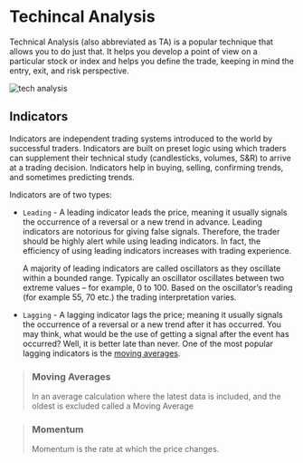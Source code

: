 # Techincal Analysis

Technical Analysis (also abbreviated as TA) is a popular technique that allows you to do just that. It helps you develop a point of view on a particular stock or index and helps you define the trade, keeping in mind the entry, exit, and risk perspective.

![tech analysis](https://news.tradimo.com/wp-content/uploads/2019/11/technicalanalysis-696x365.jpg)

## Indicators

Indicators are independent trading systems introduced to the world by successful traders. Indicators are built on preset logic using which traders can supplement their technical study (candlesticks, volumes, S&R) to arrive at a trading decision. Indicators help in buying, selling, confirming trends, and sometimes predicting trends.

Indicators are of two types:

- `Leading` - A leading indicator leads the price, meaning it usually signals the occurrence of a reversal or a new trend in advance. Leading indicators are notorious for giving false signals. Therefore, the trader should be highly alert while using leading indicators. In fact, the efficiency of using leading indicators increases with trading experience.

  A majority of leading indicators are called oscillators as they oscillate within a bounded range. Typically an oscillator oscillates between two extreme values – for example, 0 to 100. Based on the oscillator’s reading (for example 55, 70 etc.) the trading interpretation varies.

- `Lagging` - A lagging indicator lags the price; meaning it usually signals the occurrence of a reversal or a new trend after it has occurred. You may think, what would be the use of getting a signal after the event has occurred? Well, it is better late than never. One of the most popular lagging indicators is the [moving averages](https://zerodha.com/varsity/chapter/moving-averages/).

> ### Moving Averages
>
> In an average calculation where the latest data is included, and the oldest is excluded called a Moving Average

> ### Momentum
>
> Momentum is the rate at which the price changes.
